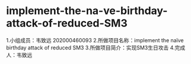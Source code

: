 # implement-the-na-ve-birthday-attack-of-reduced-SM3
1.小组成员：韦致远 202000460093
2.所做项目名称：implement the naïve birthday attack of reduced SM3
3.所做项目简介：实现SM3生日攻击
4.完成人：韦致远
